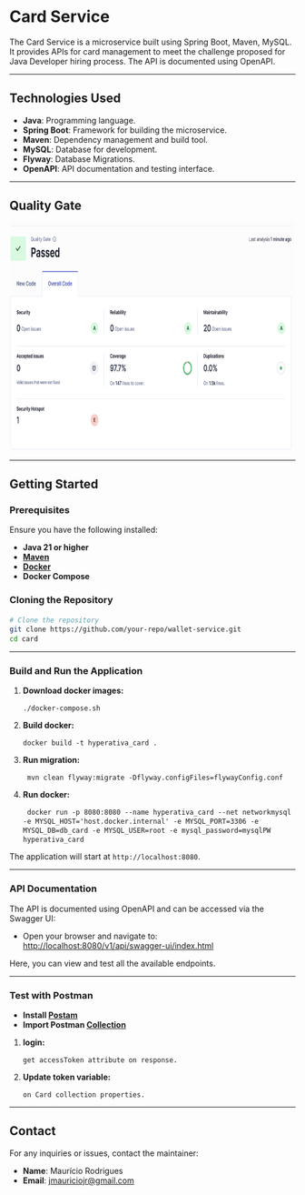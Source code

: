 # Card Service

The Card Service is a microservice built using Spring Boot, Maven, MySQL. It provides APIs for card management to meet the challenge proposed for Java Developer hiring process. The API is documented using OpenAPI.

---

## **Technologies Used**

- **Java**: Programming language.
- **Spring Boot**: Framework for building the microservice.
- **Maven**: Dependency management and build tool.
- **MySQL**: Database for development.
- **Flyway**: Database Migrations.
- **OpenAPI**: API documentation and testing interface.

---

## **Quality Gate**

<img src="./docs/quality_gate.png" width="600" height="400"/>

---

## **Getting Started**

### **Prerequisites**

Ensure you have the following installed:

- **Java 21 or higher**
- **[Maven](https://maven.apache.org/download.cgi)**
- **[Docker](https://www.docker.com/products/docker-desktop/)**
- **Docker Compose**


### **Cloning the Repository**

```bash
# Clone the repository
git clone https://github.com/your-repo/wallet-service.git
cd card
```

---

### **Build and Run the Application**

1. **Download docker images:**
   ```
   ./docker-compose.sh
   ```

2. **Build docker:**
   ```
   docker build -t hyperativa_card .
   ```
   
3. **Run migration:**
   ```
	mvn clean flyway:migrate -Dflyway.configFiles=flywayConfig.conf
   ```

4. **Run docker:**
   ```
	docker run -p 8080:8080 --name hyperativa_card --net networkmysql -e MYSQL_HOST='host.docker.internal' -e MYSQL_PORT=3306 -e MYSQL_DB=db_card -e MYSQL_USER=root -e mysql_password=mysqlPW hyperativa_card
   ```

The application will start at `http://localhost:8080`.

---

### **API Documentation**

The API is documented using OpenAPI and can be accessed via the Swagger UI:

- Open your browser and navigate to:  [http://localhost:8080/v1/api/swagger-ui/index.html](http://localhost:8080/v1/api/swagger-ui/index.html)

Here, you can view and test all the available endpoints.

---

### **Test with Postman**


- **Install [Postam](https://www.postman.com/downloads/)**
- **Import Postman [Collection](./docs/Card.postman_collection.json)**


1. **login:**
   ```
   get accessToken attribute on response.
   ```

2. **Update token variable:**
   ```
   on Card collection properties.
   ```


---

## **Contact**

For any inquiries or issues, contact the maintainer:
- **Name**: Maurício Rodrigues
- **Email**: [jmauriciojr@gmail.com](mailto:jmauriciojr@gmail.com)


